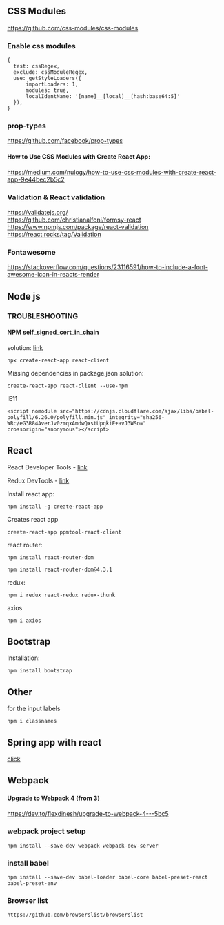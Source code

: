 ## CSS Modules
https://github.com/css-modules/css-modules

### Enable css modules
```
{
  test: cssRegex,
  exclude: cssModuleRegex,
  use: getStyleLoaders({
      importLoaders: 1,
      modules: true,
      localIdentName: '[name]__[local]__[hash:base64:5]'
  }),
}
```
### prop-types
https://github.com/facebook/prop-types

#### How to Use CSS Modules with Create React App:
https://medium.com/nulogy/how-to-use-css-modules-with-create-react-app-9e44bec2b5c2

### Validation & React validation
https://validatejs.org/<br>
https://github.com/christianalfoni/formsy-react<br>
https://www.npmjs.com/package/react-validation<br>
https://react.rocks/tag/Validation<br>

### Fontawesome
https://stackoverflow.com/questions/23116591/how-to-include-a-font-awesome-icon-in-reacts-render

## Node js
### TROUBLESHOOTING
#### NPM self_signed_cert_in_chain
solution: [link](https://stackoverflow.com/questions/34498736/npm-self-signed-cert-in-chain)

```
npx create-react-app react-client
```
Missing dependencies in package.json
solution:
```
create-react-app react-client --use-npm
```

IE11
```
<script nomodule src="https://cdnjs.cloudflare.com/ajax/libs/babel-polyfill/6.26.0/polyfill.min.js" integrity="sha256-WRc/eG3R84AverJv0zmqxAmdwQxstUpqkiE+avJ3WSo="    crossorigin="anonymous"></script>
```

## React
React Developer Tools - [link](https://chrome.google.com/webstore/detail/react-developer-tools/fmkadmapgofadopljbjfkapdkoienihi/related?hl=en)

Redux DevTools - [link](https://chrome.google.com/webstore/detail/redux-devtools/lmhkpmbekcpmknklioeibfkpmmfibljd?hl=en)

Install react app:
```
npm install -g create-react-app
```
Creates react app
```
create-react-app ppmtool-react-client
```
react router:
```
npm install react-router-dom
```
```
npm install react-router-dom@4.3.1
```
redux:
```
npm i redux react-redux redux-thunk
```
axios
```
npm i axios
```

## Bootstrap
Installation:
```
npm install bootstrap
```

## Other
for the input labels
```
npm i classnames
```

## Spring app with react
[click](https://github.com/eugenp/tutorials/tree/master/spring-security-react)

## Webpack
#### Upgrade to Webpack 4 (from 3)
https://dev.to/flexdinesh/upgrade-to-webpack-4---5bc5

### webpack project setup
```
npm install --save-dev webpack webpack-dev-server
```
### install babel
```
npm install --save-dev babel-loader babel-core babel-preset-react babel-preset-env
```
### Browser list
```
https://github.com/browserslist/browserslist
```
